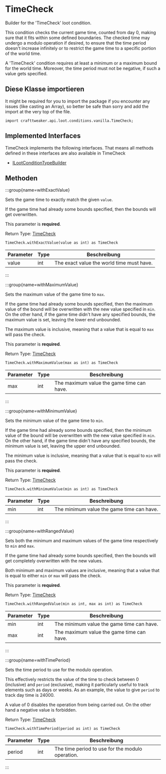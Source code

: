 # TimeCheck

Builder for the 'TimeCheck' loot condition.

 This condition checks the current game time, counted from day 0, making sure that it fits within some defined boundaries. The checked time may undergo a modulo operation if desired, to ensure that the time period doesn't increase infinitely or to restrict the game time to a specific portion of the world time.

 A 'TimeCheck' condition requires at least a minimum or a maximum bound for the world time. Moreover, the time period must not be negative, if such a value gets specified.

## Diese Klasse importieren

It might be required for you to import the package if you encounter any issues (like casting an Array), so better be safe than sorry and add the import at the very top of the file.
```zenscript
import crafttweaker.api.loot.conditions.vanilla.TimeCheck;
```


## Implemented Interfaces
TimeCheck implements the following interfaces. That means all methods defined in these interfaces are also available in TimeCheck

- [ILootConditionTypeBuilder](/vanilla/api/loot/conditions/ILootConditionTypeBuilder)

## Methoden

:::group{name=withExactValue}

Sets the game time to exactly match the given <code>value</code>.

 If the game time had already some bounds specified, then the bounds will get overwritten.

 This parameter is <strong>required</strong>.

Return Type: [TimeCheck](/vanilla/api/loot/conditions/vanilla/TimeCheck)

```zenscript
TimeCheck.withExactValue(value as int) as TimeCheck
```

| Parameter | Type | Beschreibung                              |
| --------- | ---- | ----------------------------------------- |
| value     | int  | The exact value the world time must have. |


:::

:::group{name=withMaximumValue}

Sets the maximum value of the game time to <code>max</code>.

 If the game time had already some bounds specified, then the maximum value of the bound will be overwritten with the new value specified in <code>min</code>. On the other hand, if the game time didn't have any specified bounds, the maximum value is set, leaving the lower end unbounded.

 The maximum value is inclusive, meaning that a value that is equal to <code>max</code> will pass the check.

 This parameter is <strong>required</strong>.

Return Type: [TimeCheck](/vanilla/api/loot/conditions/vanilla/TimeCheck)

```zenscript
TimeCheck.withMaximumValue(max as int) as TimeCheck
```

| Parameter | Type | Beschreibung                              |
| --------- | ---- | ----------------------------------------- |
| max       | int  | The maximum value the game time can have. |


:::

:::group{name=withMinimumValue}

Sets the minimum value of the game time to <code>min</code>.

 If the game time had already some bounds specified, then the minimum value of the bound will be overwritten with the new value specified in <code>min</code>. On the other hand, if the game time didn't have any specified bounds, the minimum value is set, leaving the upper end unbounded.

 The minimum value is inclusive, meaning that a value that is equal to <code>min</code> will pass the check.

 This parameter is <strong>required</strong>.

Return Type: [TimeCheck](/vanilla/api/loot/conditions/vanilla/TimeCheck)

```zenscript
TimeCheck.withMinimumValue(min as int) as TimeCheck
```

| Parameter | Type | Beschreibung                              |
| --------- | ---- | ----------------------------------------- |
| min       | int  | The minimum value the game time can have. |


:::

:::group{name=withRangedValue}

Sets both the minimum and maximum values of the game time respectively to <code>min</code> and <code>max</code>.

 If the game time had already some bounds specified, then the bounds will get completely overwritten with the new values.

 Both minimum and maximum values are inclusive, meaning that a value that is equal to either <code>min</code> or
 <code>max</code> will pass the check.

 This parameter is <strong>required</strong>.

Return Type: [TimeCheck](/vanilla/api/loot/conditions/vanilla/TimeCheck)

```zenscript
TimeCheck.withRangedValue(min as int, max as int) as TimeCheck
```

| Parameter | Type | Beschreibung                              |
| --------- | ---- | ----------------------------------------- |
| min       | int  | The minimum value the game time can have. |
| max       | int  | The maximum value the game time can have. |


:::

:::group{name=withTimePeriod}

Sets the time period to use for the modulo operation.

 This effectively restricts the value of the time to check between 0 (inclusive) and <code>period</code>
 (exclusive), making it particularly useful to track elements such as days or weeks. As an example, the value to give <code>period</code> to track day time is 24000.

 A value of 0 disables the operation from being carried out. On the other hand a negative value is forbidden.

Return Type: [TimeCheck](/vanilla/api/loot/conditions/vanilla/TimeCheck)

```zenscript
TimeCheck.withTimePeriod(period as int) as TimeCheck
```

| Parameter | Type | Beschreibung                                     |
| --------- | ---- | ------------------------------------------------ |
| period    | int  | The time period to use for the modulo operation. |


:::


